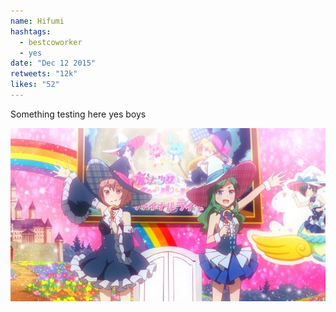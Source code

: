```yaml
---
name: Hifumi
hashtags:
  - bestcoworker
  - yes
date: "Dec 12 2015"
retweets: "12k"
likes: "52"
---
```


Something testing here yes boys

![hello](media/yun1.jpg)
